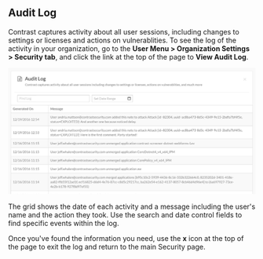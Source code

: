 
<!--
title: "Audit Log"
description: "View Audit Log in Security page"
tags: "organization settings security audit log"
-->


## Audit Log

Contrast captures activity about all user sessions, including changes to settings or licenses and actions on vulnerablities. To see the log of the activity in your organization, go to the **User Menu > Organization Settings > Security tab**, and click the link at the top of the page to **View Audit Log**. 

<a href="assets/images/Security-audit-log.png" rel="lightbox" title="Audit Log grid"><img class="thumbnail" src="assets/images/Security-audit-log.png"/></a>

The grid shows the date of each activity and a message including the user's name and the action they took. Use the search and date control fields to find specific events within the log. 

Once you've found the information you need, use the **x** icon at the top of the page to exit the log and return to the main Security page. 
